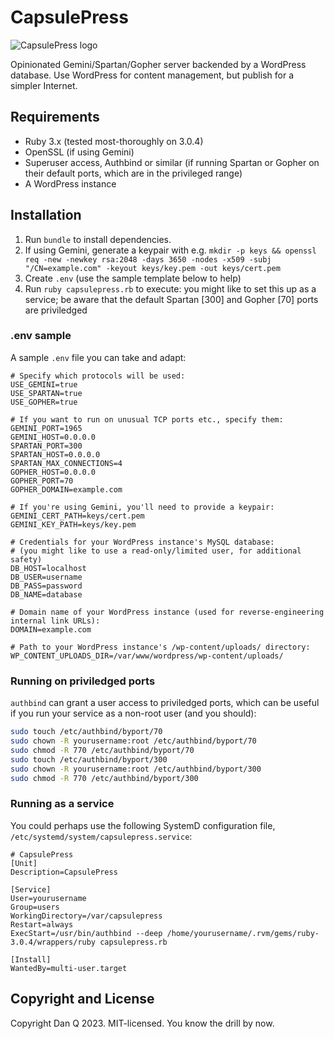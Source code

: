 # CapsulePress

<img src="https://github.com/Dan-Q/CapsulePress/assets/53293/d43495b8-f881-4721-8633-2298155a13c6" alt="CapsulePress logo">

Opinionated Gemini/Spartan/Gopher server backended by a WordPress database. Use WordPress for content management, but publish for a simpler Internet.

## Requirements

- Ruby 3.x (tested most-thoroughly on 3.0.4)
- OpenSSL (if using Gemini)
- Superuser access, Authbind or similar (if running Spartan or Gopher on their default ports, which are in the privileged range)
- A WordPress instance

## Installation

1. Run `bundle` to install dependencies.
2. If using Gemini, generate a keypair with e.g. `mkdir -p keys && openssl req -new -newkey rsa:2048 -days 3650 -nodes -x509 -subj "/CN=example.com" -keyout keys/key.pem -out keys/cert.pem`
3. Create `.env` (use the sample template below to help)
4. Run `ruby capsulepress.rb` to execute: you might like to set this up as a service; be aware that the default Spartan [300] and Gopher [70] ports are priviledged

### .env sample

A sample `.env` file you can take and adapt:

```
# Specify which protocols will be used:
USE_GEMINI=true
USE_SPARTAN=true
USE_GOPHER=true

# If you want to run on unusual TCP ports etc., specify them:
GEMINI_PORT=1965
GEMINI_HOST=0.0.0.0
SPARTAN_PORT=300
SPARTAN_HOST=0.0.0.0
SPARTAN_MAX_CONNECTIONS=4
GOPHER_HOST=0.0.0.0
GOPHER_PORT=70
GOPHER_DOMAIN=example.com

# If you're using Gemini, you'll need to provide a keypair:
GEMINI_CERT_PATH=keys/cert.pem
GEMINI_KEY_PATH=keys/key.pem

# Credentials for your WordPress instance's MySQL database:
# (you might like to use a read-only/limited user, for additional safety)
DB_HOST=localhost
DB_USER=username
DB_PASS=password
DB_NAME=database

# Domain name of your WordPress instance (used for reverse-engineering internal link URLs):
DOMAIN=example.com

# Path to your WordPress instance's /wp-content/uploads/ directory:
WP_CONTENT_UPLOADS_DIR=/var/www/wordpress/wp-content/uploads/

```

### Running on priviledged ports

`authbind` can grant a user access to priviledged ports, which can be useful if you run your service as a non-root user (and you should):

```bash
sudo touch /etc/authbind/byport/70
sudo chown -R yourusername:root /etc/authbind/byport/70
sudo chmod -R 770 /etc/authbind/byport/70
sudo touch /etc/authbind/byport/300
sudo chown -R yourusername:root /etc/authbind/byport/300
sudo chmod -R 770 /etc/authbind/byport/300
```

### Running as a service

You could perhaps use the following SystemD configuration file, `/etc/systemd/system/capsulepress.service`:

```
# CapsulePress
[Unit]
Description=CapsulePress

[Service]
User=yourusername
Group=users
WorkingDirectory=/var/capsulepress
Restart=always
ExecStart=/usr/bin/authbind --deep /home/yourusername/.rvm/gems/ruby-3.0.4/wrappers/ruby capsulepress.rb

[Install]
WantedBy=multi-user.target
```

## Copyright and License

Copyright Dan Q 2023. MIT-licensed. You know the drill by now.
